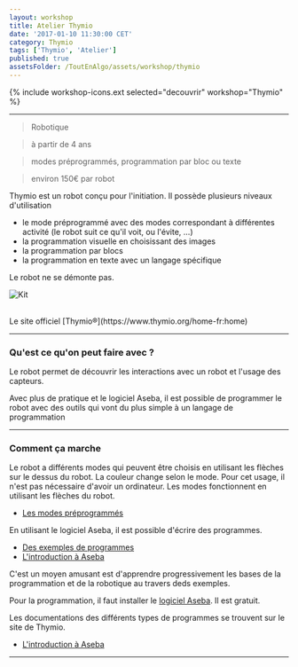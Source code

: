 ```yaml
---
layout: workshop
title: Atelier Thymio
date: '2017-01-10 11:30:00 CET'
category: Thymio
tags: ['Thymio', 'Atelier']
published: true
assetsFolder: /ToutEnAlgo/assets/workshop/thymio
---
```


{% include workshop-icons.ext selected="decouvrir" workshop="Thymio" %}

---

>    Robotique

>    à partir de 4 ans

>    modes préprogrammés, programmation par bloc ou texte

>    environ 150€ par robot


Thymio est un robot conçu pour l'initiation. Il possède plusieurs niveaux d'utilisation
- le mode préprogrammé avec des modes correspondant à différentes activité (le robot suit ce qu'il voit, ou l'évite, ...)
- la programmation visuelle en choisissant des images
- la programmation par blocs
- la programmation en texte avec un langage spécifique

Le robot ne se démonte pas.

![Kit]({{page.assetsFolder}}/thymio2.png)

<br>
Le site officiel [Thymio®](https://www.thymio.org/home-fr:home)


---

### Qu'est ce qu'on peut faire avec ?

Le robot permet de découvrir les interactions avec un robot et l'usage des capteurs.

Avec plus de pratique et le logiciel Aseba, il est possible de programmer le robot avec des outils qui vont du plus simple à un langage de programmation

---

### Comment ça marche

Le robot a différents modes qui peuvent être choisis en utilisant les flèches sur le dessus du robot.
La couleur change selon le mode.
Pour cet usage, il n'est pas nécessaire d'avoir un ordinateur. Les modes fonctionnent en utilisant les flèches du robot.

- [Les modes préprogrammés](https://www.thymio.org/fr:thymiostarting)

En utilisant le logiciel Aseba, il est possible d'écrire des programmes.

- [Des exemples de programmes](https://www.thymio.org/fr:thymio)
- [L'introduction à Aseba](https://www.thymio.org/fr:start)

C'est un moyen amusant est d'apprendre progressivement les bases de la programmation et de la robotique au travers deds exemples.


Pour la programmation, il faut installer le [logiciel Aseba](https://www.thymio.org/fr:start). Il est gratuit.

Les documentations des différents types de programmes se trouvent sur le site de Thymio.

- [L'introduction à Aseba](https://www.thymio.org/fr:start)

---
